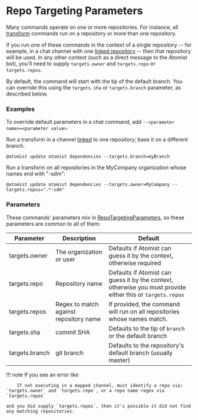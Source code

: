 # Repo Targeting Parameters

Many commands operate on one or more repositories. For instance, all
[transform](transform.md) commands run on a repository or more than one repository.

If you run one of these commands in the context of a single repository -- for example, in a chat channel with one [linked repository]() -- then that repository
will be used. In any other context (such as a direct message to the Atomist bot),
you'll need to supply `targets.owner` and `targets.repo` or `targets.repos`.

By default, the command will start with the tip of the default branch. You can override this using the `targets.sha` or `targets.branch` parameter, as described below.

### Examples

To override default parameters in a chat command, add `--<parameter name>=<parameter value>`.

Run a transform in a channel [linked](../user/lifecycle.md#linked-channels) to one repository; base it on a different branch.

```text
@atomist update atomist dependencies --targets.branch=myBranch
```

Run a transform on all repositories in the MyCompany organization whose names end with "-sdm":

```text
@atomist update atomist dependencies --targets.owner=MyCompany --targets.repos=".*-sdm"
```

### Parameters

These commands' parameters mix in [RepoTargetingParameters](https://atomist.github.io/sdm/interfaces/_lib_api_helper_machine_repotargetingparameters_.repotargetingparameters.html), so these parameters are common to all of them:

| Parameter | Description | Default |
|-----------|-------------|---------|
| targets.owner | The organization or user | Defaults if Atomist can guess it by the context, otherwise required |
| targets.repo | Repository name | Defaults if Atomist can guess it by the context, otherwise you must provide either this or `targets.repos` |
| targets.repos | Regex to match against repository name | If provided, the command will run on all repositories whose names match. |
| targets.sha | commit SHA | Defaults to the tip of `branch` or the default branch |
| targets.branch | git branch | Defaults to the repository's default branch (usually master) |

!!! note
    If you see an error like

        If not executing in a mapped channel, must identify a repo via: `targets.owner` and `targets.repo`, or a repo name regex via `targets.repos`

    and you did supply `targets.repos`, then it's possible it did not find any matching repositories.

